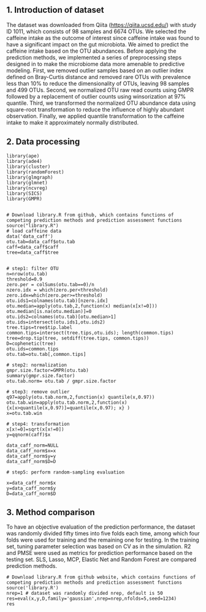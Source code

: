 **1. Introduction of dataset**
-------------------------------
The dataset was downloaded from Qiita (https://qiita.ucsd.edu/) with study ID 1011, which consists of 98 samples and 6674 OTUs. We selected the caffeine intake as the outcome of interest since caffeine intake was found to have a significant impact on the gut microbiota. We aimed to predict the caffeine intake based on the OTU abundances. Before applying the prediction methods, we implemented a series of preprocessing steps designed in to make the microbiome data more amenable to predictive modeling. First, we removed outlier samples based on an outlier index defined on Bray-Curtis distance and removed rare OTUs with prevalence less than 10% to reduce the dimensionality of OTUs, leaving 98 samples and 499 OTUs. Second, we normalized OTU raw read counts using GMPR followed by a replacement of outlier counts using winsorization at 97% quantile. Third, we transformed the normalized OTU abundance data using square-root transformation to reduce the influence of highly abundant observation. Finally, we applied quantile transformation to the caffeine intake to make it approximately normally distributed.


**2. Data processing**
-------------------
```
library(ape)
library(ade4)
library(cluster)
library(randomForest)
library(glmgraph)
library(glmnet)
library(ncvreg)
library(SICS)
library(GMPR)


# Download library.R from github, which contains functions of competing prediction methods and prediction assessment functions
source("library.R") 
# load caffeine data
data('data_caff')
otu.tab=data_caff$otu.tab
caff=data_caff$caff
tree=data_caff$tree


# step1: filter OTU
n=nrow(otu.tab)
threshold=0.9
zero.per = colSums(otu.tab==0)/n
nzero.idx = which(zero.per<threshold)
zero.idx=which(zero.per>=threshold)
otu.ids1=colnames(otu.tab)[nzero.idx]
otu.median=apply(otu.tab,2,function(x) median(x[x!=0]))
otu.median[is.na(otu.median)]=0
otu.ids2=colnames(otu.tab)[otu.median>1]
otu.ids=intersect(otu.ids1,otu.ids2)
tree.tips=tree$tip.label
common.tips=intersect(tree.tips,otu.ids); length(common.tips)
tree=drop.tip(tree, setdiff(tree.tips, common.tips))
D=cophenetic(tree)
otu.ids=common.tips
otu.tab=otu.tab[,common.tips]

# step2: normalization
gmpr.size.factor=GMPR(otu.tab)
summary(gmpr.size.factor)
otu.tab.norm= otu.tab / gmpr.size.factor

# step3: remove outlier
q97=apply(otu.tab.norm,2,function(x) quantile(x,0.97))
otu.tab.win=apply(otu.tab.norm,2,function(x) {x[x>quantile(x,0.97)]=quantile(x,0.97); x} )
x=otu.tab.win

# step4: transformation
x[x!=0]=sqrt(x[x!=0])
y=qqnorm(caff)$x

data_caff_norm=NULL
data_caff_norm$x=x
data_caff_norm$y=y
data_caff_norm$D=D

# step5: perform random-sampling evaluation

x=data_caff_norm$x
y=data_caff_norm$y
D=data_caff_norm$D
```

**3. Method comparison**
-------------------
To have an objective evaluation of the prediction performance, the dataset was randomly divided fifty
times into five folds each time, among which four folds were used for training and the remaining one for
testing. In the training set, tuning parameter selection was based on CV as in the simulation. R2 and PMSE
were used as metrics for prediction performance based on the testing set. SLS, Lasso, MCP, Elastic Net and
Random Forest are compared prediction methods.

```
# Download library.R from github website, which contains functions of competing prediction methods and prediction assessment functions
source('library.R')
nrep=1 # dataset was randomly divided nrep, default is 50
res=eval(x,y,D,family='gaussian',nrep=nrep,nfolds=5,seed=1234)
res

```
